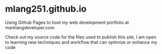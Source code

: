 # mlang251.github.io

Using Github Pages to host my web development portfolio at marklangdeveloper.com

Check out my source code for the files used to publish this site, I am open to learning new techniques and workflow that can optimize or enhance my code
